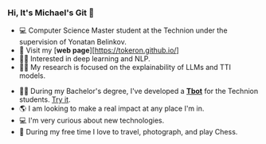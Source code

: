 ### Hi, It's Michael's Git 👋

- :computer: Computer Science Master student at the Technion under the supervision of Yonatan Belinkov.
- 📖 Visit my [**web page**][https://tokeron.github.io/]
- :man_technologist: Interested in deep learning and NLP.
- :technologist: My research is focused on the explainability of LLMs and TTI models.
<!-- :technologist: Currently working at a government company in the field of computer vision and deep learning.-->
- :man_student: During my Bachelor's degree, I've developed a [**Tbot**](https://github.com/tokeron/Tbot) for the Technion students. [Try it](https://t.me/Technion_help_bot).
- :earth_americas: I am looking to make a real impact at any place I'm in.
- :computer:  I'm very curious about new technologies.
- :camera_flash: During my free time I love to travel, photograph, and play Chess.
<!--
**tokeron/tokeron** is a ✨ _special_ ✨ repository because its `README.md` (this file) appears on your GitHub profile.

Here are some ideas to get you started:

- 🔭 I’m currently working on ...
- 🌱 I’m currently learning ...
- 👯 I’m looking to collaborate on ...
- 🤔 I’m looking for help with ...
- 💬 Ask me about ...
- 📫 How to reach me: ...
- 😄 Pronouns: ...
- ⚡ Fun fact: ...
- :mountain: 
- 🔭 I’m currently working on a new regularization technique for CNN's.
-->
